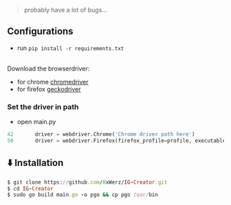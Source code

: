 > probably have a lot of bugs...
## Configurations
  - run `pip install -r requirements.txt`
<br>
Download the browserdriver:

- for chrome [chromedriver](https://chromedriver.chromium.org/downloads)
- for firefox [geckodriver](https://github.com/mozilla/geckodriver/releases) <br>
### Set the driver in path  
  - open main.py 
```python
42       driver = webdriver.Chrome('Chrome driver path here')
50       driver = webdriver.Firefox(firefox_profile=profile, executable_path=r"Gecko driver path here")

```
## ⬇️ Installation

```ruby
$ git clone https://github.com/0xWerz/IG-Creator.git
$ cd IG-Creator
$ sudo go build main.go -o pgo && cp pgo /usr/bin 


```
